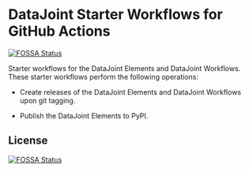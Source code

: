 # DataJoint Starter Workflows for GitHub Actions
[![FOSSA Status](https://app.fossa.com/api/projects/git%2Bgithub.com%2Fdatajoint%2F.github.svg?type=shield)](https://app.fossa.com/projects/git%2Bgithub.com%2Fdatajoint%2F.github?ref=badge_shield)


Starter workflows for the DataJoint Elements and DataJoint Workflows.  These starter workflows perform the following operations:

- Create releases of the DataJoint Elements and DataJoint Workflows upon git tagging.

- Publish the DataJoint Elements to PyPI.


## License
[![FOSSA Status](https://app.fossa.com/api/projects/git%2Bgithub.com%2Fdatajoint%2F.github.svg?type=large)](https://app.fossa.com/projects/git%2Bgithub.com%2Fdatajoint%2F.github?ref=badge_large)